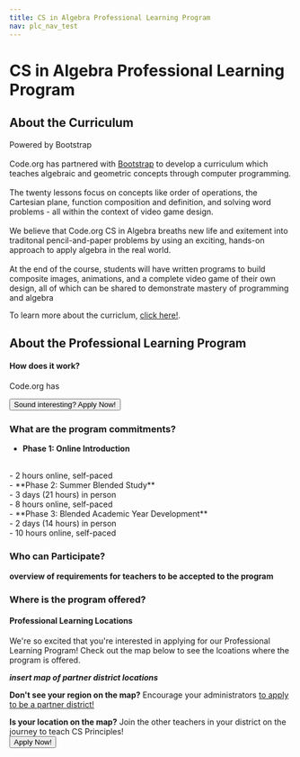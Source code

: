 ```yaml
---
title: CS in Algebra Professional Learning Program
nav: plc_nav_test
---
```

# CS in Algebra Professional Learning Program #

## About the Curriculum

Powered by Bootstrap
<br/>
<br/>
Code.org has partnered with [Bootstrap](http://www.bootstrapworld.org/) to develop a curriculum which teaches algebraic and geometric concepts through computer programming. 
<br/>
<br/>
The twenty lessons focus on concepts like order of operations, the Cartesian plane, function composition and definition, and solving word problems - all within the context of video game design. 
<br/>
<br/>
We believe that Code.org CS in Algebra breaths new life and exitement into traditonal pencil-and-paper problems by using an exciting, hands-on approach to apply algebra in the real world. 
<br/>
<br/>
At the end of the course, students will have written programs to build composite images, animations, and a complete video game of their own design, all of which can be shared to demonstrate mastery of programming and algebra


To learn more about the curriclum, [click here!](/curiculum/algebra). 

## <a name="about"></a>About the Professional Learning Program
 
 
#### <a name="components"></a>How does it work?
Code.org has 


[<button>Sound interesting? Apply Now!</button>](/educate/plc/algebra/application)

### <a name="commitments"></a>What are the program commitments?

- **Phase 1: Online Introduction**
<br/>
	- 2 hours online, self-paced
<br/>
- **Phase 2: Summer Blended Study**
<br/>
	- 3 days (21 hours) in person
<br/>
	- 8 hours online, self-paced
<br/>
- **Phase 3: Blended Academic Year Development**
<br/>
	- 2 days (14 hours) in person
<br/>
	- 10 hours online, self-paced


### <a name="participate"></a>Who can Participate?

**overview of requirements for teachers to be accepted to the program**


### <a name="locations"></a>Where is the program offered?

#### Professional Learning Locations
We're so excited that you're interested in applying for our Professional Learning Program! Check out the map below to see the lcoations where the program is offered. 

***insert map of partner district locations*** 

**Don't see your region on the map?** Encourage your administrators [to apply to be a partner district!](https://code.org/educate/districts)

**Is your location on the map?** Join the other teachers in your district on the journey to teach CS Principles! 
<br>
[<button>Apply Now!</button>](/educate/plc/algebra/application)